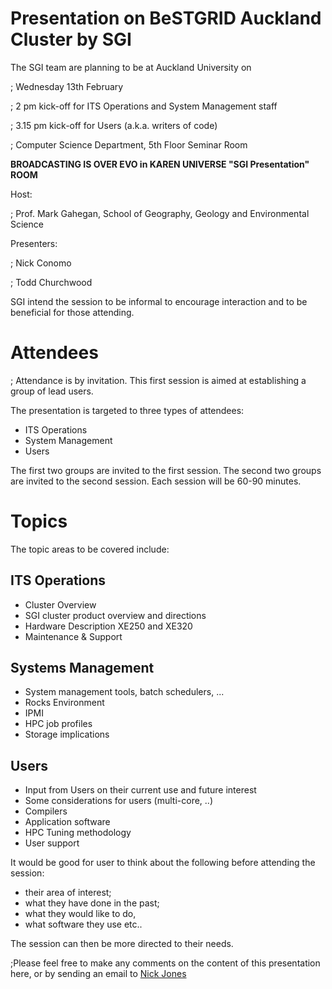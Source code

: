 # Presentation on BeSTGRID Auckland Cluster by SGI

The SGI team are planning to be at Auckland University on 

; Wednesday 13th February

; 2 pm kick-off for ITS Operations and System Management staff

; 3.15 pm kick-off for Users (a.k.a. writers of code)

; Computer Science Department, 5th Floor Seminar Room

**BROADCASTING IS OVER EVO in KAREN UNIVERSE "SGI Presentation" ROOM**

Host:

; Prof. Mark Gahegan, School of Geography, Geology and Environmental Science

Presenters:

; Nick Conomo

; Todd Churchwood

SGI intend the session to be informal to encourage interaction and to be beneficial for those attending. 

# Attendees

; Attendance is by invitation. This first session is aimed at establishing a group of lead users.

The presentation is targeted to three types of attendees:

- ITS Operations
- System Management
- Users

The first two groups are invited to the first session. The second two groups are invited to the second session. Each session will be 60-90 minutes.

# Topics

The topic areas to be covered include:

## ITS Operations

- Cluster Overview
- SGI cluster product overview and directions
- Hardware Description XE250 and XE320
- Maintenance & Support

## Systems Management

- System management tools, batch schedulers, ...
- Rocks Environment
- IPMI
- HPC job profiles
- Storage implications

## Users

- Input from Users on their current use and future interest
- Some considerations for users (multi-core, ..)
- Compilers
- Application software
- HPC Tuning methodology
- User support

It would be good for user to think about the following before attending the session:

- their area of interest;
- what they have done in the past;
- what they would like to do,
- what software they use etc..

The session can then be more directed to their needs.

;Please feel free to make any comments on the content of this presentation here, or by sending an email to [Nick Jones](nickdjonesbestgridorg.md)
